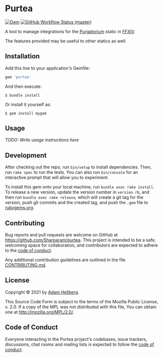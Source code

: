 # Purtea

[![Gem][gem-version-badge]][gem]
[![GitHub Workflow Status (master)][workflow-main-master-badge]][workflow-main-master]
<!-- [![GitHub Workflow Status][workflow-main-badge]][workflow-main] -->

A tool to manage integrations for the [Purgatorium][] static in [FFXIV][].

The features provided may be useful to other statics as well.

## Installation

Add this line to your application's Gemfile:

```ruby
gem 'purtea'
```

And then execute:

```
$ bundle install
```

Or install it yourself as:

```
$ gem install mygem
```

## Usage

*TODO: Write usage instructions here*

## Development

After checking out the repo, run `bin/setup` to install dependencies. Then, run `rake spec` to run the tests. You can also run `bin/console` for an interactive prompt that will allow you to experiment.

To install this gem onto your local machine, run `bundle exec rake install`. To release a new version, update the version number in `version.rb`, and then run `bundle exec rake release`, which will create a git tag for the version, push git commits and the created tag, and push the `.gem` file to [rubygems.org](https://rubygems.org).

## Contributing

Bug reports and pull requests are welcome on GitHub at https://github.com/Sharparam/purtea. This project is intended to be a safe, welcoming space for collaboration, and contributors are expected to adhere to the [code of conduct][coc].

Any additional contribution guidelines are outlined in the file [CONTRIBUTING.md][contrib].

## License

Copyright &copy; 2021 by [Adam Hellberg][sharparam].

This Source Code Form is subject to the terms of the Mozilla Public
License, v. 2.0. If a copy of the MPL was not distributed with this
file, You can obtain one at http://mozilla.org/MPL/2.0/.

## Code of Conduct

Everyone interacting in the Purtea project's codebases, issue trackers, discussions, chat rooms and mailing lists is expected to follow the [code of conduct][coc].

[gem]: https://rubygems.org/gems/purtea
[gem-version-badge]: https://img.shields.io/gem/v/purtea
[workflow-main]: https://github.com/Sharparam/purtea/actions/workflows/main.yml
[workflow-main-badge]: https://img.shields.io/github/workflow/status/Sharparam/purtea/main
[workflow-main-master]: https://github.com/Sharparam/purtea/actions/workflows/main.yml?query=branch%3Amaster
[workflow-main-master-badge]: https://img.shields.io/github/workflow/status/Sharparam/purtea/main/master
[coc]: https://github.com/Sharparam/purtea/blob/master/CODE_OF_CONDUCT.md
[contrib]: https://github.com/Sharparam/purtea/blob/master/CONTRIBUTING.md

[sharparam]: https://github.com/Sharparam
[purgatorium]: https://www.fflogs.com/guild/id/79779
[ffxiv]: https://eu.finalfantasyxiv.com/
